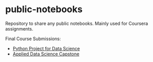 # public-notebooks

Repository to share any public notebooks. Mainly used for Coursera assignments.

Final Course Submissions:

- [Python Project for Data Science](https://nbviewer.org/github/nviraj/public-notebooks/blob/main/coursera/python-project-for-data-science/Final%20Assignment.ipynb)
- [Applied Data Science Capstone](https://github.com/nviraj/public-notebooks/tree/main/coursera/applied-data-science-capstone)
